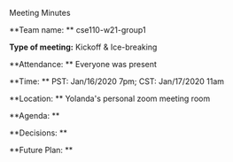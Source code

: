 Meeting Minutes

**Team name:      ** cse110-w21-group1

**Type of meeting:** Kickoff & Ice-breaking

**Attendance:     ** Everyone was present

**Time:           ** PST: Jan/16/2020 7pm; CST: Jan/17/2020 11am

**Location:       ** Yolanda's personal zoom meeting room

**Agenda:         ** 

**Decisions:      ** 

**Future Plan:    ** 
